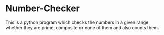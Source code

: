 # Number-Checker
This is a python program which checks the numbers in a given range whether they are prime, composite or none of them and also counts them.
